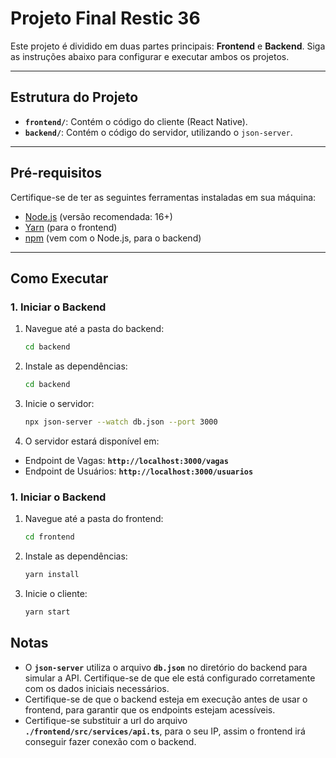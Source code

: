 # Projeto Final Restic 36

Este projeto é dividido em duas partes principais: **Frontend** e **Backend**. Siga as instruções abaixo para configurar e executar ambos os projetos.

---

## Estrutura do Projeto

- **`frontend/`**: Contém o código do cliente (React Native).
- **`backend/`**: Contém o código do servidor, utilizando o `json-server`.

---

## Pré-requisitos

Certifique-se de ter as seguintes ferramentas instaladas em sua máquina:

- [Node.js](https://nodejs.org) (versão recomendada: 16+)
- [Yarn](https://yarnpkg.com) (para o frontend)
- [npm](https://www.npmjs.com) (vem com o Node.js, para o backend)

---

## Como Executar

### 1. Iniciar o Backend

1. Navegue até a pasta do backend:
   ```bash
   cd backend
   ```

2. Instale as dependências:
   ```bash
   cd backend
   ```

3. Inicie o servidor:
   ```bash
   npx json-server --watch db.json --port 3000
   ```

4. O servidor estará disponível em:
- Endpoint de Vagas: 
**`http://localhost:3000/vagas`**
- Endpoint de Usuários: 
**`http://localhost:3000/usuarios`**

### 1. Iniciar o Backend

1. Navegue até a pasta do frontend:
   ```bash
   cd frontend
   ```
2. Instale as dependências:
   ```bash
   yarn install
   ```
3. Inicie o cliente:
   ```bash
   yarn start
   ```

## Notas
- O **`json-server`** utiliza o arquivo **`db.json`** no diretório do backend para simular a API. Certifique-se de que ele está configurado corretamente com os dados iniciais necessários.
- Certifique-se de que o backend esteja em execução antes de usar o frontend, para garantir que os endpoints estejam acessíveis.
- Certifique-se substituir a url do arquivo **`./frontend/src/services/api.ts`**, para o seu IP, assim o frontend irá conseguir fazer conexão com o backend.
